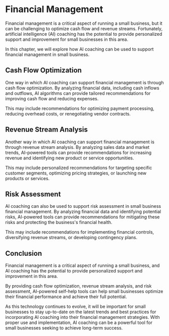 Financial Management
==============================================================================

Financial management is a critical aspect of running a small business, but it can be challenging to optimize cash flow and revenue streams. Fortunately, artificial intelligence (AI) coaching has the potential to provide personalized support and improvement for small businesses in this area.

In this chapter, we will explore how AI coaching can be used to support financial management in small business.

Cash Flow Optimization
----------------------

One way in which AI coaching can support financial management is through cash flow optimization. By analyzing financial data, including cash inflows and outflows, AI algorithms can provide tailored recommendations for improving cash flow and reducing expenses.

This may include recommendations for optimizing payment processing, reducing overhead costs, or renegotiating vendor contracts.

Revenue Stream Analysis
-----------------------

Another way in which AI coaching can support financial management is through revenue stream analysis. By analyzing sales data and market trends, AI-powered tools can provide recommendations for increasing revenue and identifying new product or service opportunities.

This may include personalized recommendations for targeting specific customer segments, optimizing pricing strategies, or launching new products or services.

Risk Assessment
---------------

AI coaching can also be used to support risk assessment in small business financial management. By analyzing financial data and identifying potential risks, AI-powered tools can provide recommendations for mitigating these risks and protecting the business's financial health.

This may include recommendations for implementing financial controls, diversifying revenue streams, or developing contingency plans.

Conclusion
----------

Financial management is a critical aspect of running a small business, and AI coaching has the potential to provide personalized support and improvement in this area.

By providing cash flow optimization, revenue stream analysis, and risk assessment, AI-powered self-help tools can help small businesses optimize their financial performance and achieve their full potential.

As this technology continues to evolve, it will be important for small businesses to stay up-to-date on the latest trends and best practices for incorporating AI coaching into their financial management strategies. With proper use and implementation, AI coaching can be a powerful tool for small businesses seeking to achieve long-term success.
